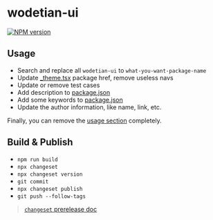 # wodetian-ui

[![NPM version](https://img.shields.io/npm/v/wodetian-ui?color=a1b858&label=)](https://www.npmjs.com/package/wodetian-ui)

## Usage

- Search and replace all `wodetian-ui` to `what-you-want-package-name`
- Update [\_theme.tsx](./docs/pages/_theme.tsx) package href, remove useless navs
- Update or remove test cases
- Add description to [package.json](./package.json)
- Add some keywords to [package.json](./package.json)
- Update the author information, like name, link, etc.

Finally, you can remove the [usage section](#usage) completely.

## Build & Publish

- `npm run build`
- `npx changeset`
- `npx changeset version`
- `git commit`
- `npx changeset publish`
- `git push --follow-tags`

> [`changeset` prerelease doc](https://github.com/changesets/changesets/blob/main/docs/prereleases.md)


